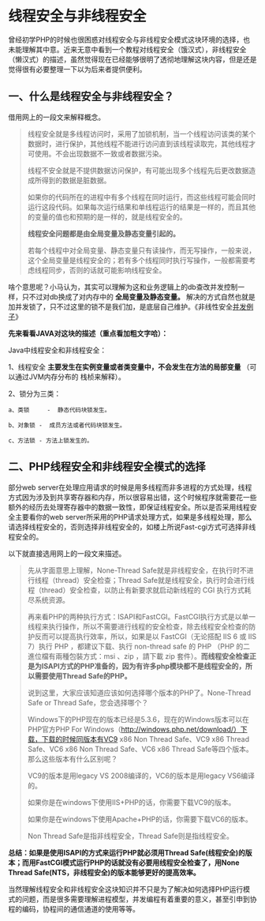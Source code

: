 # 线程安全与非线程安全

曾经初学PHP的时候也很困惑对线程安全与非线程安全模式这块环境的选择，也未能理解其中意。近来无意中看到一个教程对线程安全（饿汉式），非线程安全（懒汉式）的描述，虽然觉得现在已经能够很明了透彻地理解这块内容，但是还是觉得很有必要整理一下以为后来者提供便利。

## 一、什么是线程安全与非线程安全？

借用网上的一段文来解释概念。

> 线程安全就是多线程访问时，采用了加锁机制，当一个线程访问该类的某个数据时，进行保护，其他线程不能进行访问直到该线程读取完，其他线程才可使用。不会出现数据不一致或者数据污染。
>
> 线程不安全就是不提供数据访问保护，有可能出现多个线程先后更改数据造成所得到的数据是脏数据。
>
> 如果你的代码所在的进程中有多个线程在同时运行，而这些线程可能会同时运行这段代码。如果每次运行结果和单线程运行的结果是一样的，而且其他的变量的值也和预期的是一样的，就是线程安全的。
>
> **线程安全问题都是由全局变量及静态变量引起的。**
>
> 若每个线程中对全局变量、静态变量只有读操作，而无写操作，一般来说，这个全局变量是线程安全的；若有多个线程同时执行写操作，一般都需要考虑线程同步，否则的话就可能影响线程安全。

啥个意思呢？小马认为，其实可以理解为这和业务逻辑上的db查改并发控制一样，只不过对db换成了对内存中的 **全局变量及静态变量。** 解决的方式自然也就是加并发锁了，只不过这里的锁不是我们加，是底层自己维护。《非线性安全[并发例子](https://links.jianshu.com/go?to=https%3A%2F%2Fblog.csdn.net%2Fleafdown_%2Farticle%2Fdetails%2F91345429)》

**先来看看JAVA对这块的描述（重点看加粗文字哈）：**

Java中线程安全和非线程安全：

1、线程安全 **主要发生在实例变量或者类变量中，不会发生在方法的局部变量** （可以通过JVM内存分布的 栈桢来解释）。

2、锁分为三类：

    a、类锁     -  静态代码块锁发生。

    b、对象锁 -  成员方法或者代码块锁发生。

    c、方法锁 - 方法上锁发生的。

## 二、PHP线程安全和非线程安全模式的选择

部分web server在处理应用请求的时候是用多线程而非多进程的方式处理，线程方式因为涉及到共享寄存器和内存，所以很容易出错，这个时候程序就需要花一些额外的经历去处理寄存器中的数据一致性，即保证线程安全。所以是否采用线程安全主要看你的web server所采用的PHP请求处理方式，如果是多线程处理，那么请选择线程安全的，否则选择非线程安全的，如楼上所说Fast-cgi方式可选择非线程安全的。

以下就直接选用网上的一段文来描述。

> 先从字面意思上理解，None-Thread Safe就是非线程安全，在执行时不进行线程（thread）安全检查；Thread Safe就是线程安全，执行时会进行线程（thread）安全检查，以防止有新要求就启动新线程的 CGI 执行方式耗尽系统资源。
>
> 再来看PHP的两种执行方式：ISAPI和FastCGI。FastCGI执行方式是以单一线程来执行操作，所以不需要进行线程的安全检查，除去线程安全检查的防护反而可以提高执行效率，所以，如果是以 FastCGI（无论搭配 IIS 6 或 IIS 7）执行 PHP ，都建议下载、执行 non-thread safe 的 PHP （PHP 的二進位檔有兩種包裝方式：msi 、zip ，請下載 zip 套件）。**而线程安全检查正是为ISAPI方式的PHP准备的，因为有许多php模块都不是线程安全的，所以需要使用Thread Safe的PHP。**
>
> 说到这里，大家应该知道应该如何选择哪个版本的PHP了。None-Thread Safe or Thread Safe，您会选择哪个？
>
> Windows下的PHP现在的版本已经是5.3.6，现在的Windows版本可以在PHP官方PHP For Windows（http://windows.php.net/download/）下载，下载的时候同版本有VC9 x86 Non Thread Safe、VC9 x86 Thread Safe、VC6 x86 Non Thread Safe、VC6 x86 Thread Safe等四个版本。那么这些版本有什么区别呢？
>
> VC9的版本是用legacy VS 2008编译的，VC6的版本是用legacy VS6编译的。
>
> 如果你是在windows下使用IIS+PHP的话，你需要下载VC9的版本。
>
> 如果你是在windows下使用Apache+PHP的话，你需要下载VC6的版本。
>
> Non Thread Safe是指非线程安全，Thread Safe则是指线程安全。

**总结：如果是使用ISAPI的方式来运行PHP就必须用Thread Safe(线程安全)的版本；而用FastCGI模式运行PHP的话就没有必要用线程安全检查了，用None Thread Safe(NTS，非线程安全)的版本能够更好的提高效率。**

当然理解线程安全和非线程安全这块知识并不只是为了解决如何选择PHP运行模式的问题，而是很多需要理解进程模型，并发编程有着重要的意义，甚至引申到协程的编码，协程间的通信通道的使用等等。
